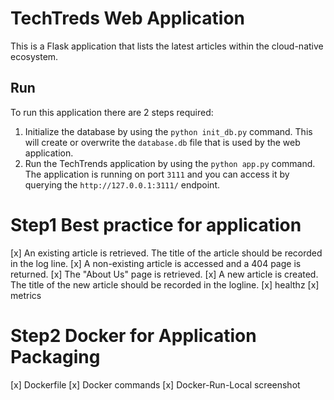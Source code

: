 # TechTreds Web Application

This is a Flask application that lists the latest articles within the cloud-native ecosystem.

## Run 

To run this application there are 2 steps required:

1. Initialize the database by using the `python init_db.py` command. This will create or overwrite the `database.db` file that is used by the web application.
2.  Run the TechTrends application by using the `python app.py` command. The application is running on port `3111` and you can access it by querying the `http://127.0.0.1:3111/` endpoint.

# Step1 Best practice for application
[x] An existing article is retrieved. The title of the article should be recorded in the log line.
[x] A non-existing article is accessed and a 404 page is returned. 
[x] The "About Us" page is retrieved.
[x] A new article is created. The title of the new article should be recorded in the logline.
[x] healthz
[x] metrics

# Step2 Docker for Application Packaging
[x] Dockerfile
[x] Docker commands 
[x] Docker-Run-Local screenshot
